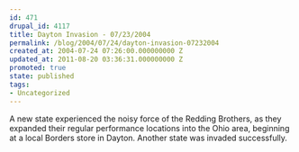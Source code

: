 ```yaml
---
id: 471
drupal_id: 4117
title: Dayton Invasion - 07/23/2004
permalink: /blog/2004/07/24/dayton-invasion-07232004
created_at: 2004-07-24 07:26:00.000000000 Z
updated_at: 2011-08-20 03:36:31.000000000 Z
promoted: true
state: published
tags:
- Uncategorized
---
```

A new state experienced the noisy force of the Redding Brothers, as they expanded their regular performance locations into the Ohio area, beginning at a local Borders store in Dayton. Another state was invaded successfully.
